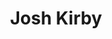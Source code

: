---
title: "Josh Kirby"
cc-type: person
hashtag: "josh-kirby"
born-on: 1928-11-27
died-on: 2001-10-23
permalink: /:title/
related:
  - Terry Pratchett
tags:
  - Illustrator
  - dead at the moment
---